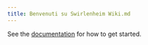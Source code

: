 ```yaml
---
title: Benvenuti su Swirlenheim Wiki.md
---
```



See the [documentation](https://quartz.jzhao.xyz) for how to get started.
